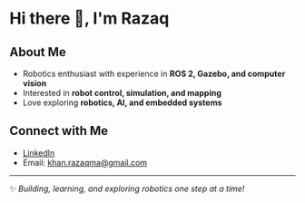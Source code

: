 # Hi there 👋, I'm Razaq  

## About Me  
-  Robotics enthusiast with experience in **ROS 2, Gazebo, and computer vision**  
-  Interested in **robot control, simulation, and mapping**  
-  Love exploring **robotics, AI, and embedded systems**   

## Connect with Me  
-  [LinkedIn](https://www.linkedin.com/in/razaqkhanma) 
-  Email: khan.razaqma@gmail.com 

---

✨ *Building, learning, and exploring robotics one step at a time!* 